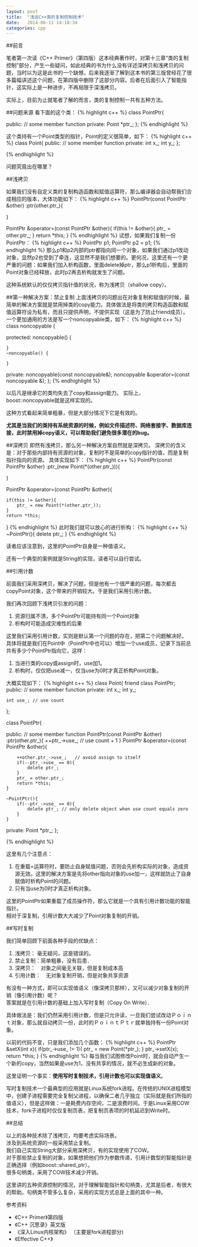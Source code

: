 ```yaml
---
layout: post
title:  "浅谈C++类的复制控制技术"
date:   2014-06-11 14:18:34
categories: cpp
---
```





##前言

笔者第一次读《C++ Primer》（第四版）这本经典著作时，对第十三章“类的复制控制”部分，产生一些疑问，如此经典的书为什么没有详述深拷贝和浅拷贝的问题，当时以为这是此书的一个缺憾，后来我逐渐了解到这本书的第三版曾经花了很多篇幅讲述这个问题，在第四版中删除了这部分内容。后者在后面引入了智能指针，这实际上是一种进步，不再局限于深浅拷贝。

实际上，目前为止就笔者了解的而言，类的复制控制一共有五种方法。

##问题来源
看下面的这个类：
{% highlight c++ %}
class PointPtr{

public:
	// some member function
private:
	Point *ptr_;
};
{% endhighlight %}

这个类持有一个Point类型的指针，Point的定义很简单，如下：
{% highlight c++ %}
class Point{
public:
	// some member function
private:
	int x_;
	int y_;
};

{% endhighlight %}

问题究竟出在哪里？

##浅拷贝

如果我们没有自定义类的复制构造函数和赋值运算符，那么编译器会自动帮我们合成相应的版本，大体功能如下：
{% highlight c++ %}
PointPtr(const PointPtr &other)
				:ptr(other.ptr_){

}

PointPtr &operator=(const PointPtr &other){
	if(this != &other){
		ptr_ = other.ptr_;
	}
	return *this;
}
{% endhighlight %}
试想，如果我们复制一份PointPtr：
{% highlight c++ %}
PointPtr p1;
PointPtr p2 = p1;
{% endhighlight %}
那么p1和p2内部的ptr都指向同一个对象，如果我们通过p1改动对象，显然p2也受到了牵连，这显然不是我们想要的。更何况，这里还有一个更严重的问题：如果我们加入析构函数，里面delete掉ptr，那么p1析构后，里面的Point对象已经释放，此时p2再去析构就发生了问题。

这种系统默认的仅仅拷贝指针值的状况，称为浅拷贝（shallow copy）。

##第一种解决方案：禁止复制
上面浅拷贝的问题出在对象复制和赋值的时候，最简单的解决方案就是禁用掉类的copy能力。具体做法是将类的拷贝构造函数和赋值运算符设为私有，而且只提供声明，不提供实现（这是为了防止friend成员）。
一个更加通用的方法是写一个noncopyable类，如下：
{% highlight c++ %}
class noncopyable {

protected:
	noncopyable() {

	}
	~noncopyable() {

	}

private:
	noncopyable(const noncopyable&);
	noncopyable &operator=(const noncopyable &);
};
{% endhighlight %}

以后凡是继承它的类均失去了copy和assign能力。
实际上，boost::noncopyable就是这样实现的。

这种方式看起来简单粗暴，但是大部分情况下它是有效的。  

**尤其是当我们的类持有系统资源的时候，例如文件描述符、网络套接字、数据库连接，此时禁用掉copy语义，可以帮助我们避免很多潜在的bug。**

##深拷贝
即然有浅拷贝，那么另一种解决方案自然就是深拷贝。
深拷贝的含义是：对于那些内部持有资源的对象，复制时不是简单的copy指针的值，而是复制指针指向的资源。
具体实现如下：
{% highlight c++ %}
PointPtr(const PointPtr &other)
	:ptr_(new Point(*(other.ptr_))){
	
}

PointPtr &operator=(const PointPtr &other){
	
	if(this != &other){
		ptr_ = new Point(*(other.ptr_));
	}
	return *this;
}
{% endhighlight %}
此时我们就可以放心的进行析构：
{% highlight c++ %}
~PointPtr(){
	delete ptr_;
}
{% endhighlight %}

读者应该注意到，这里的PointPtr自身是一种值语义。

还有一个典型的案例就是String的实现，读者可以自行尝试。

##引用计数

前面我们采用深拷贝，解决了问题，但是他有一个很严重的问题，每次都去copyPoint对象，这个带来的开销较大。于是我们采用引用计数。


我们再次回顾下浅拷贝引发的问题：  
1. 资源归属不清，多个PointPtr可能持有同一个Point对象  
2. 析构时可能造成灾难性的后果  

这里我们采用引用计数，实则是默认第一个问题的存在，把第二个问题解决好。
具体将就是我们在Point中（PointPtr中也可以）增加一个use成员，记录下当前总共有多少个PointPtr指向它，这样：  
1. 当进行类的copy或assign时，use加1。  
2. 析构时，仅仅把use减一，仅当use为0时才真正析构Point对象。  

大概实现如下：
{% highlight c++ %}
class Point{
	friend class PointPtr;
public:
	// some member function
private:
	int x_;
	int y_;

	int use_; // use count
};

class PointPtr{

public:
	// some member function
	PointPtr(const PointPtr &other)
					:ptr(other.ptr_){
		++ptr_->use_; // use count + 1
	}
	PointPtr &operator=(const PointPtr &other){
		
		++other.ptr_->use_;   // avoid assign to itself
		if(--ptr_->use_ == 0){
			delete ptr_;
		}
		ptr_ = other.ptr_;
		return *this;
	}

	~PointPtr(){
		if(--ptr_->use_ == 0){
			delete ptr_; // only delete object when use count equals zero
		}
	}
private:
	Point *ptr_;
};

{% endhighlight %}

这里有几个注意点：  
1. 在重载=运算符时，要防止自身赋值问题，否则会先析构实际的对象，造成资源无效。这里的解决方案是先将other指向对象的use加一，这样就防止了自身赋值时析构Point的问题。  
2. 只有当use为0时才真正析构对象。  

这里的PointPtr如果重载了成员操作符，那么它就是一个具有引用计数功能的智能指针。  
相对于深复制，引用计数大大减少了Point对象复制的开销。  

##写时复制

我们简单回顾下前面各种手段的优缺点：  
1. 浅拷贝： 毫无疑问，这是错误的。  
2. 禁止复制：简单粗暴，没有后患．  
3. 深拷贝：　对象之间毫无关联，但是复制成本高  
4. 引用计数：　无对象复制开销，但是对象共享资源  

有没有一种方式，即可以实现值语义（像深拷贝那样），又可以减少对象复制的开销（像引用计数）呢？  
答案就是在引用计数的基础上加入写时复制（Copy On Write）．

具体做法是：我们仍然采用引用计数，但是只允许读，一旦我们尝试改动Ｐｏｉｎｔ对象，那么就自动拷贝一份，此时的ＰｏｉｎｔＰｔｒ就单独持有一份Point对象。

以前的代码不变，只是我们添加几个函数：
{% highlight c++ %}
PointPtr &setX(int x){
	if(ptr_->use_ != 1){
		ptr_ = new Point(*ptr_);
	}
	ptr_->setX(x);
	return *this;
}
{% endhighlight %}
每当我们试图修改Point时，就会自动产生一个新的copy，当然如果是use为1，没有共享的情况，就不必生成新的对象。

这里证明一个事实：**使用写时复制技术，引用计数也可以实现值语义**。

写时复制技术一个最典型的应用就是Linux系统fork进程。在传统的UNIX进程模型中，创建子进程需要完全复制父进程，以确保二者几乎独立（实际就是我们所指的值语义），但是这样做：一是耗费内存空间，二是浪费时间。于是Linux采用COW技术，fork子进程时仅仅复制页表，把复制页表项的时机延迟到Write时。


##总结

以上的各种技术除了浅拷贝，均要考虑实际场景。  
涉及到系统资源的一般采用禁止复制。  
我们自己实现String大部分采用深拷贝，有的实现使用了COW。  
对于那些禁止复制的对象，如果想把他们作为参数传递，引用计数型的智能指针是正确选择（例如boost::shared_ptr<T>）。  
很多句柄类，采用了COW技术减少开销。  

这里讲的五种资源控制的情况，对于理解智能指针和句柄类，尤其是后者，有很大的帮助。句柄类不管多么复杂，采用的实现方式总是上面的其中一种。

参考资料
 - 《C++ Primer》第四版 
 - 《C++ 沉思录》英文版 
 - 《深入Linux内核架构》 （主要是fork进程部分) 
 - 《Effective C++》





